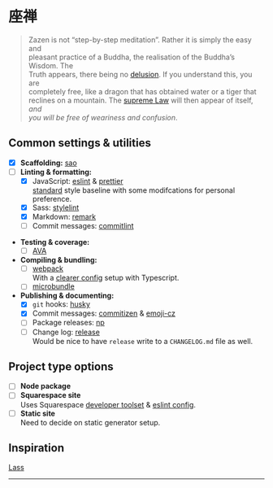 # 座禅

> Zazen is not “step-by-step meditation”. Rather it is simply the easy and \
> pleasant practice of a Buddha, the realisation of the Buddha’s Wisdom. The \
> Truth appears, there being no [delusion][]. If you understand this, you are \
> completely free, like a dragon that has obtained water or a tiger that \
> reclines on a mountain. The [supreme Law][] will then appear of itself, *and \
> you will be free of weariness and confusion*.

## Common settings & utilities

- [x] **Scaffolding:** [sao][]
- [ ] **Linting & formatting:**
  - [x] JavaScript: [eslint][] & [prettier][] \
         [standard][] style baseline with some modifcations for personal preference.
  - [x] Sass: [stylelint][]
  - [x] Markdown: [remark][]
  - [ ] Commit messages: [commitlint][]
- **Testing & coverage:**
  - [ ] [AVA][]
- **Compiling & bundling:**
  - [ ] [webpack][] \
         With a [clearer config][] setup with Typescript.
  - [ ] [microbundle][]
- **Publishing & documenting:**
  - [x] `git` hooks: [husky][]
  - [x] Commit messages: [commitizen][] & [emoji-cz][]
  - [ ] Package releases: [np][]
  - [ ] Change log: [release][] \
         Would be nice to have `release` write to a `CHANGELOG.md` file as well.

## Project type options

- [ ] **Node package**
- [ ] **Squarespace site** \
       Uses Squarespace [developer toolset][] & [eslint config][].
- [ ] **Static site** \
       Need to decide on static generator setup.

## Inspiration

[Lass](https://github.com/lassjs/lass)

---

[delusion]: https://en.wikipedia.org/wiki/Maya_(illusion)

[supreme law]: https://en.wikipedia.org/wiki/Dharma_(Buddhism)

[sao]: https://sao.js.org/

[eslint]: https://eslint.org

[prettier]: https://prettier.io

[standard]: https://standardjs.com

[stylelint]: https://stylelint.io

[remark]: http://remark.js.org

[commitlint]: https://github.com/marionebl/commitlint

[ava]: https://github.com/avajs/ava

[webpack]: https://webpack.js.org

[clearer config]: https://medium.com/webpack/unambiguous-webpack-config-with-typescript-8519def2cac7

[microbundle]: https://github.com/developit/microbundle

[husky]: https://github.com/typicode/husky

[commitizen]: http://commitizen.github.io/cz-cli/

[emoji-cz]: https://github.com/kevin940726/emoji-cz

[np]: https://github.com/sindresorhus/np

[release]: https://github.com/zeit/release

[developer toolset]: https://github.com/Squarespace/squarespace-toolbelt

[eslint config]: https://github.com/Squarespace/eslint-config-squarespace
